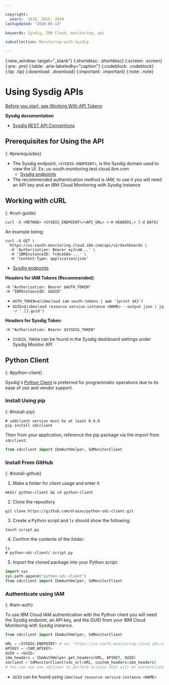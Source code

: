 ```yaml
---

copyright:
  years:  2018, 2019, 2020
lastupdated: "2020-05-13"

keywords: Sysdig, IBM Cloud, monitoring, api

subcollection: Monitoring-with-Sysdig

---
```


{:new_window: target="_blank"}
{:shortdesc: .shortdesc}
{:screen: .screen}
{:pre: .pre}
{:table: .aria-labeledby="caption"}
{:codeblock: .codeblock}
{:tip: .tip}
{:download: .download}
{:important: .important}
{:note: .note}

# Using Sysdig APIs

[Before you start, see Working With API Tokens](https://test.cloud.ibm.com/docs/Monitoring-with-Sysdig?topic=Sysdig-api_token#api_token_get)

**Sysdig documentation**
- [Sysdig REST API Conventions](https://docs.sysdig.com/en/sysdig-rest-api-conventions.html)

## Prerequisites for Using the API
{: #prerequisites}

- The Sysdig endpoint, `<SYSDIG-ENDPOINT>`, is the Sysdig domain used to view the UI. Ex: us-south.monitoring.test.cloud.ibm.com
    - [Sysdig endpoints](https://test.cloud.ibm.com/docs/services/Monitoring-with-Sysdig?topic=Sysdig-endpoints#endpoints_sysdig)
- The recommended authentication method is IAM; to use it you will need an API key and an IBM Cloud Monitoring with Sysdig instance

## Working with cURL
{: #curl-guide}

```shell
curl -X <METHOD> <SYSDIG_ENDPOINT>/<API_URL> <-H HEADERS,> [-d DATA]
```

An example being:
```shell
curl -X GET \
  https://us-south.monitoring.cloud.ibm.com/api/v2/dashboards \
  -H 'Authorization: Bearer eyJraW...' \
  -H 'IBMInstanceID: fc8ceb8a-...' \
  -H 'Content-Type: application/json'
```

* [Sysdig endpoints](https://test.cloud.ibm.com/docs/services/Monitoring-with-Sysdig?topic=Sysdig-endpoints#endpoints_sysdig)

**Headers for IAM Tokens (Recommended)**:
```shell
-H "Authorization: Bearer $AUTH_TOKEN"
-H "IBMInstanceID: $GUID"
```
* `AUTH_TOKEN=$(ibmcloud iam oauth-tokens | awk '{print $4}')`
* `GUID=$(ibmcloud resource service-instance <NAME> --output json | jq -r '.[].guid')`

**Headers for Sysdig Token**:
```shell
-H "Authorization: Bearer $SYSDIG_TOKEN"
```
* `SYSDIG_TOKEN` can be found in the Sysdig dashboard settings under Sysdig Monitor API

## Python Client 
{: #python-client}

Sysdig's [Python Client](https://github.com/draios/python-sdc-client) is preferred for programmatic operations due to its ease of use and vendor support.

### Install Using pip
{: #install-pip}

```shell
# sddclient version must be at least 0.9.0
pip install sdcclient
```

Then from your application, reference the pip package via the import from `sdcclient`:

```python
from sdcclient import IbmAuthHelper, SdMonitorClient
```

### Install From GitHub
{: #install-github}

1. Make a folder for client usage and enter it
```shell
mkdir python-client && cd python-client
```

2. Clone the repository
```shell
git clone https://github.com/draios/python-sdc-client.git
```

3. Create a Python script and `ls` should show the following:
```shell
touch script.py
```

4. Confirm the contents of the folder:
```shell
ls
# python-sdc-client/ script.py
```

5. Import the cloned package into your Python script:
```python
import sys
sys.path.append("python-sdc-client")
from sdcclient import IbmAuthHelper, SdMonitorClient
```

### Authenticate using IAM
{: #iam-auth}

To use IBM Cloud IAM authentication with the Python client you will need the Sysdig endpoint, an API key, and the GUID from your IBM Cloud Monitoring with Sysdig instance.

```python
from sdcclient import IbmAuthHelper, SdMonitorClient

URL = <SYSDIG-ENDPOINT> # ex: "https://us-south.monitoring.cloud.ibm.com"
APIKEY = <IAM_APIKEY>
GUID = <GUID>
ibm_headers = IbmAuthHelper.get_headers(URL, APIKEY, GUID)
sdclient = SdMonitorClient(sdc_url=URL, custom_headers=ibm_headers)
# You can now use sdclient to perform actions that will be authenticated using IAM
```

- `GUID` can be found using `ibmcloud resource service-instance <NAME>`

